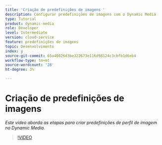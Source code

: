 ```yaml
---
title: 'Criação de predefinições de imagens '
description: Configurar predefinições de imagens com o Dynamic Media
type: Tutorial
product: dynamic-media
role: Developer
level: Intermediate
version: cloud-service
feature: predefinições de imagens
topic: Desenvolvimento
index: y
source-git-commit: 65a40826d3be322673e116d98124c3cbfb1d6eb4
workflow-type: tm+mt
source-wordcount: '28'
ht-degree: 3%

---
```


# Criação de predefinições de imagens

*Este vídeo aborda as etapas para criar predefinições de perfil de imagem no Dynamic Media.*

>[!VIDEO](https://video.tv.adobe.com/v/335459?quality=9&learn=on)
